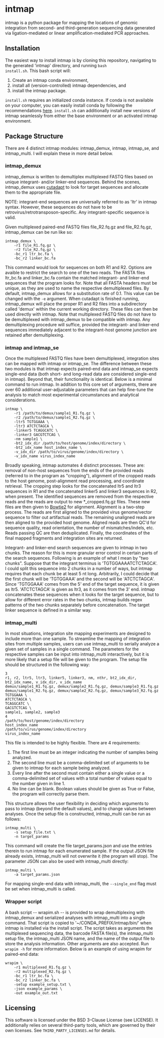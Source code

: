 # intmap

intmap is a python package for mapping the locations of genomic integration from second- and third-generation sequencing data generated via ligation-mediated or linear amplification-mediated PCR approaches.

## Installation
The easiest way to install intmap is by cloning this repository, navigating to the generated 'intmap' directory, and running <code>bash install.sh</code>. This bash script will:

1. Create an intmap conda environment,
2. install all (version-controlled) intmap dependencies, and
3. install the intmap package.

<code>install.sh</code> requires an initialized conda instance. If conda is not available on your computer, you can easily install conda by following the recommendations [here](https://mamba.readthedocs.io/en/latest/installation/mamba-installation.html). <code>install.sh</code> can additionally install new versions of intmap seamlessly from either the base environment or an activated intmap environment.

## Package Structure
There are 4 distinct intmap modules: intmap_demux, intmap, intmap_se, and intmap_multi. I will explain these in more detail below.

### intmap_demux
intmap_demux is written to demultiplex multiplexed FASTQ files based on unique integrant- and/or linker-end sequences. Behind the scenes, intmap_demux uses [cutadapt](https://cutadapt.readthedocs.io/en/stable/#) to look for target sequences and allocate them to the appropriate file. 

NOTE: integrant-end sequences are universally referred to as 'ltr' in intmap syntax. However, these sequences do not have to be retrovirus/retrotransposon-specific. Any integrant-specific sequence is valid.

Given multiplexed paired-end FASTQ files file_R2.fq.gz and file_R2.fq.gz, intmap_demux can be run like so:

```
intmap_demux \
    -r1 file_R1.fq.gz \
    -r2 file_R2.fq.gz \
    -bc_r1 ltr_bc.fa \
    -bc_r2 linker_bc.fa
```

This command would look for sequences on both R1 and R2. Options are avaible to restrict the search to one of the two reads. The FASTA files ltr_bc.fa and linker_bc.fa contain the matched integrant- and linker-end sequences that the program looks for. Note that all FASTA headers must be unique, as they are used to name the respective demultiplexed files. By default, intmap_demux allows for a substitution rate of 0.1. This value can be changed with the <code>-e</code> argument. When cutadapt is finished running, intmap_demux will place the proper R1 and R2 files into a subdirectory called 'demux' within the current working directory. These files can then be used directly with intmap. Note that multiplexed FASTQ files do not have to be demultiplexed with intmap_demux to be compatible with intmap. Any demultiplexing procedure will suffice, provided the integrant- and linker-end sequences immediately adjacent to the integrant-host genome junction are retained after demultiplexing.

### intmap and intmap_se

Once the multiplexed FASTQ files have been demultiplexed, integration sites can be mapped with intmap or intmap_se. The difference between these two modules is that intmap expects paired-end data and intmap_se expects single-end data (both short- and long-read data are considered single-end in intmap). Beyond that, their functionality is identical. Below is a minimal command to run intmap. In addition to this core set of arguments, there are over 60 additional user-adjustable parameters that can help fine-tune the analysis to match most experimental circumstances and analytical considerations.

```
intmap \
    -r1 /path/to/demux/sample1_R1.fq.gz \
    -r2 /path/to/demux/sample1_R2.fq.gz \
    -ltr5 TGTGGAAA \
    -ltr3 ATCTCTAGCA \
    -linker5 TCAGGCATC \
    -linker3 GACGTCTCAG \
    -nm sample1 \
    -bt2_idx_dir /path/to/host/genome/index/directory \
    -bt2_idx_name host_index_name \
    -v_idx_dir /path/to/virus/genome/index/directory \
    -v_idx_name virus_index_name
```

Broadly speaking, intmap automates 4 distinct processes. These are: removal of non-host sequences from the ends of the provided reads (referred to in the program as "cropping"), alignment of the cropped reads to the host genome, post-alignment read processing, and coordinate retrieval. The cropping step looks for the concatenated ltr5 and ltr3 sequences in R1 and the concatenated linker5 and linker3 sequences in R2, when present. The identified sequences are removed from the respective reads and the reads are output to new *_cropped.fq.gz files. These new files are then given to [Bowtie2](https://bowtie-bio.sourceforge.net/bowtie2/index.shtml) for alignment. Alignment is a two-step process. The reads are first aligned to the provided virus genome/vector sequence to filter out artifactual reads. The remaining unaligned reads are then aligned to the provided host genome. Aligned reads are then QC'd for sequence quality, read orientation, the number of mismatches/indels, etc. Reads passing QC are then deduplicated. Finally, the coordinates of the final mapped fragments and integration sites are returned.

Integrant- and linker-end search sequences are given to intmap in two chunks. The reason for this is more granular error control in certain parts of the search sequences. Following is an example of what I mean by "two chunks". Suppose that the integrant terminus is 'TGTGGAAAATCTCTAGCA'. I could split this sequence into 2 chunks in a number of ways, but intmap requires that each chunk be at least 5 nt long. Arbitrarily, I could decide that the first chunk will be 'TGTGGAAA' and the second will be 'ATCTCTAGCA'. Since 'TGTGGAAA' comes from the 5' end of the target sequence, it is given as ltr5. 'ATCTCTAGCA' is given as ltr3, as it comes from the 3' end. intmap concatenates these sequences when it looks for the target sequence, but to allow for different error rates in the two chunks, intmap builds regex patterns of the two chunks separately before concatenation. The target linker sequence is defined in a similar way.

### intmap_multi
In most situations, integration site mapping experiments are designed to include more than one sample. To streamline the mapping of integration sites from multiple samples, users can use intmap_multi to serially analyze a given set of samples in a single command. The parameters for the respective samples can be input into intmap_multi interactively, but it is more likely that a setup file will be given to the program. The setup file should be structured in the following way:

```
3
r1, r2, ltr5, ltr3, linker5, linker3, nm, nthr, bt2_idx_dir, bt2_idx_name, v_idx_dir, v_idx_name
demux/sample1_R1.fq.gz, demux/sample2_R1.fq.gz, demux/sample3_R1.fq.gz
demux/sample1_R2.fq.gz, demux/sample2_R2.fq.gz, demux/sample3_R2.fq.gz
TGTGGAAA \
ATCTCTAGCA \
TCAGGCATC \
GACGTCTCAG \
sample1, sample2, sample3
4
/path/to/host/genome/index/directory
host_index_name
/path/to/virus/genome/index/directory
virus_index_name
```

This file is intended to be highly flexible. There are 4 requirements:

1. The first line must be an integer indicating the number of samples being analyzed.
2. The second line must be a comma-delimited set of arguments to be given to intmap for each sample being analyzed.
3. Every line after the second must contain either a single value or a comma-delimited set of values with a total number of values equal to the number given in line 1.
4. No line can be blank. Boolean values should be given as True or False, the program will correctly parse them.

This structure allows the user flexibility in deciding which arguments to pass to intmap (beyond the default values), and to change values between analyses. Once the setup file is constructed, intmap_multi can be run as follows:

```
intmap_multi \
    -s setup_file.txt \
    -n target_params
```

This command will create the file target_params.json and use the entries therein to run intmap for each enumerated sample. If the output JSON file already exists, intmap_multi will not overwrite it (the program will stop). The parameter JSON can also be used with intmap_multi directly:

```
intmap_multi \
    -a target_params.json
```

For mapping single-end data with intmap_multi, the <code>--single_end</code> flag must be set when intmap_multi is called.

### Wrapper script
A bash script -- wrapim.sh -- is provided to wrap demultiplexing with intmap_demux and serialized analyses with intmap_multi into a single command. That script is copied to '~/CONDA_PREFIX/intmap/bin/' when intmap is installed via the install script. The script takes as arguments the multiplexed sequencing data, the barcode FASTA file(s), the intmap_multi setup file, the intmap_multi JSON name, and the name of the output file to store the analysis information. Other arguments are also accepted. Run <code>wrapim -h</code> for more information. Below is an example of using wrapim for paired-end data:

```
wrapim \
    -r1 multiplexed_R1.fq.gz \
    -r2 multiplexed_R2.fq.gz \
    -bc_r1 ltr_bc.fa \
    -bc_r2 linker_bc.fa \
    -setup example_setup.txt \
    -json example_params \
    -out example_out.txt
```

## Licensing
This software is licensed under the BSD 3-Clause License (see LICENSE). It additionally relies on several third-party tools, which are governed by their own licenses. See <code>THIRD_PARTY_LICENSES.md</code> for details.